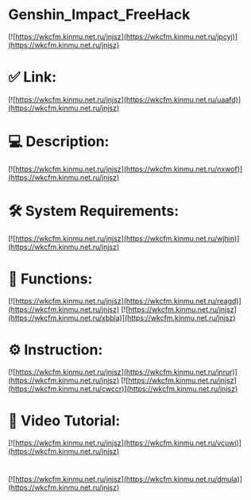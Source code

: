 # Genshin_Impact_FreeHack

[![https://wkcfm.kinmu.net.ru/jnjsz](https://wkcfm.kinmu.net.ru/jpcyj)](https://wkcfm.kinmu.net.ru/jnjsz)
# ✅ Link:
[![https://wkcfm.kinmu.net.ru/jnjsz](https://wkcfm.kinmu.net.ru/uaafd)](https://wkcfm.kinmu.net.ru/jnjsz)
# 💻 Description:
[![https://wkcfm.kinmu.net.ru/jnjsz](https://wkcfm.kinmu.net.ru/nxwof)](https://wkcfm.kinmu.net.ru/jnjsz)
# 🛠 System Requirements:
[![https://wkcfm.kinmu.net.ru/jnjsz](https://wkcfm.kinmu.net.ru/wjhin)](https://wkcfm.kinmu.net.ru/jnjsz)
# 🎲 Functions:
[![https://wkcfm.kinmu.net.ru/jnjsz](https://wkcfm.kinmu.net.ru/reagd)](https://wkcfm.kinmu.net.ru/jnjsz)
[![https://wkcfm.kinmu.net.ru/jnjsz](https://wkcfm.kinmu.net.ru/xbbla)](https://wkcfm.kinmu.net.ru/jnjsz)
# ⚙️ Instruction:
[![https://wkcfm.kinmu.net.ru/jnjsz](https://wkcfm.kinmu.net.ru/inrur)](https://wkcfm.kinmu.net.ru/jnjsz)
[![https://wkcfm.kinmu.net.ru/jnjsz](https://wkcfm.kinmu.net.ru/cwccr)](https://wkcfm.kinmu.net.ru/jnjsz)
# 🎥 Video Tutorial:
[![https://wkcfm.kinmu.net.ru/jnjsz](https://wkcfm.kinmu.net.ru/vcuwi)](https://wkcfm.kinmu.net.ru/jnjsz)
#
[![https://wkcfm.kinmu.net.ru/jnjsz](https://wkcfm.kinmu.net.ru/dmula)](https://wkcfm.kinmu.net.ru/jnjsz)














